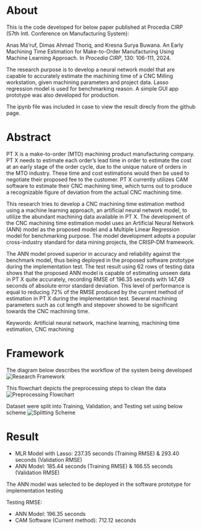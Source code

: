 # About
This is the code developed for below paper published at Procedia CIRP (57th Intl. Conference on Manufacturing System):

Anas Ma'ruf, Dimas Ahmad Thoriq, and Kresna Surya Buwana. An Early Machining Time Estimation for Make-to-Order Manufacturing Using Machine Learning Approach. In _Procedia CIRP_, 130: 106-111, 2024.

The research purpose is to develop a neural network model that are capable to accurately estimate the machining time of a CNC Milling workstation, given machining parameters and project data. Lasso regression model is used for benchmarking reason. A simple GUI app prototype was also developed for production.

The ipynb file was included in case to view the result direcly from the github page.

# Abstract
PT X is a make-to-order (MTO) machining product manufacturing company. PT X  needs to estimate each order’s lead time in order to estimate the cost at an early stage of the order cycle, due to the unique nature of orders in the MTO industry. These time and cost estimations would then be used to negotiate their proposed fee to the customer. PT X currently utilizes CAM software to estimate their CNC machining time, which turns out to produce a recognizable figure of deviation from the actual CNC machining time.

This research tries to develop a CNC machining time estimation method using a machine learning approach, an artificial neural network model, to utilize the abundant machining data available in PT X. The development of the CNC machining time estimation model uses an Artificial Neural Network (ANN) model as the proposed model and a Multiple Linear Regression model for benchmarking purpose. The model development adopts a  popular cross-industry standard for data mining projects, the CRISP-DM framework.

The ANN model proved superior in accuracy and reliability against the benchmark model, thus being deployed in the proposed software prototype during the implementation test. The test result using 62 rows of testing data shows that the proposed ANN model is capable of estimating unseen data in PT X quite accurately, recording RMSE of 196.35 seconds with 147,49 seconds of absolute error standard deviation. This level of performance is equal to reducing 72% of the RMSE produced by the current method of estimation in PT X during the implementation test. Several machining parameters such as cut length and stepover showed to be significant towards the CNC machining time.

Keywords: Artificial neural network, machine learning, machining time estimation, CNC machining

# Framework
The diagram below describes the workflow of the system being developed
![Research Framework](https://drive.google.com/uc?id=1dF2sxIQ7ru2ovrg30Fv_Z09rN3tRmpj8)

This flowchart depicts the preprocessing steps to clean the data
![Preprocessing Flowchart](https://drive.google.com/uc?id=1wfkyXSwlRIN3wJPDeRDlaAlgRStbeCXT)

Dataset were split into Training, Validation, and Testing set using below scheme
![Splitting Scheme](https://drive.google.com/uc?id=1iddoPe0qu5vGzk2hZvBsGdEUDzOK4lzm)

# Result
* MLR Model with Lasso: 237.35 seconds (Training RMSE) & 293.40 seconds (Validation RMSE)
* ANN Model: 185.44 seconds (Training RMSE) & 166.55 seconds (Validation RMSE)

The ANN model was selected to be deployed in the software prototype for implementation testing

Testing RMSE:
* ANN Model: 196.35 seconds
* CAM Software (Current method): 712.12 seconds
